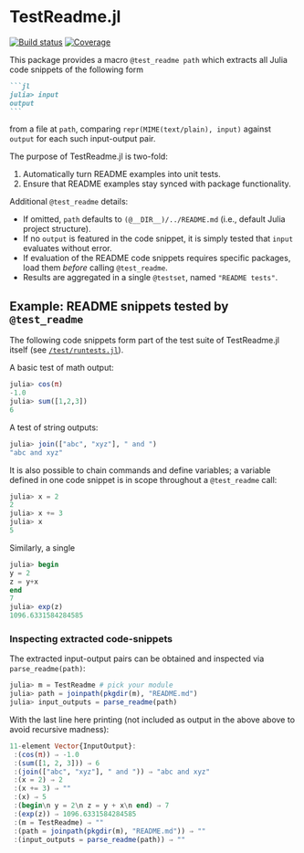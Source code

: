 # TestReadme.jl

[![Build status][ci-status-img]][ci-status-url] [![Coverage][coverage-img]][coverage-url]

This package provides a macro `@test_readme path` which extracts all Julia code snippets of the following form
~~~md
```jl 
julia> input
output
```
~~~
from a file at `path`, comparing `repr(MIME(text/plain), input)` against `output` for each such input-output pair.

The purpose of TestReadme.jl is two-fold:
1. Automatically turn README examples into unit tests.
2. Ensure that README examples stay synced with package functionality.

Additional `@test_readme` details:
- If omitted, `path` defaults to `(@__DIR__)/../README.md` (i.e., default Julia project structure).
- If no `output` is featured in the code snippet, it is simply tested that `input` evaluates without error.
- If evaluation of the README code snippets requires specific packages, load them *before* calling `@test_readme`.
- Results are aggregated in a single `@testset`, named `"README tests"`.

## Example: README snippets tested by `@test_readme` 

The following code snippets form part of the test suite of TestReadme.jl itself (see [`/test/runtests.jl`](https://github.com/thchr/TestReadme.jl/blob/main/test/runtests.jl)).

A basic test of math output:
```jl
julia> cos(π)
-1.0
julia> sum([1,2,3])
6
```

A test of string outputs:
```jl
julia> join(["abc", "xyz"], " and ")
"abc and xyz"
```

It is also possible to chain commands and define variables; a variable defined in one code snippet is in scope throughout a `@test_readme` call:
```jl
julia> x = 2
2
julia> x += 3
julia> x
5
```

Similarly, a single 
```jl
julia> begin
y = 2
z = y+x
end
7
julia> exp(z)
1096.6331584284585
```

### Inspecting extracted code-snippets
The extracted input-output pairs can be obtained and inspected via `parse_readme(path)`:
```jl
julia> m = TestReadme # pick your module
julia> path = joinpath(pkgdir(m), "README.md")
julia> input_outputs = parse_readme(path)
```
With the last line here printing (not included as output in the above above to avoid recursive madness):
```jl
11-element Vector{InputOutput}:
 :(cos(π)) ⇒ -1.0
 :(sum([1, 2, 3])) ⇒ 6
 :(join(["abc", "xyz"], " and ")) ⇒ "abc and xyz"
 :(x = 2) ⇒ 2
 :(x += 3) ⇒ ""
 :(x) ⇒ 5
 :(begin\n y = 2\n z = y + x\n end) ⇒ 7
 :(exp(z)) ⇒ 1096.6331584284585
 :(m = TestReadme) ⇒ ""
 :(path = joinpath(pkgdir(m), "README.md")) ⇒ ""
 :(input_outputs = parse_readme(path)) ⇒ ""
```

[ci-status-img]:   https://github.com/thchr/TestReadme.jl/actions/workflows/CI.yml/badge.svg?branch=main
[ci-status-url]:   https://github.com/thchr/TestReadme.jl/actions/workflows/CI.yml?query=branch%3Amain
[coverage-img]:    https://codecov.io/gh/thchr/TestReadme.jl/branch/main/graph/badge.svg
[coverage-url]:    https://codecov.io/gh/thchr/TestReadme.jl